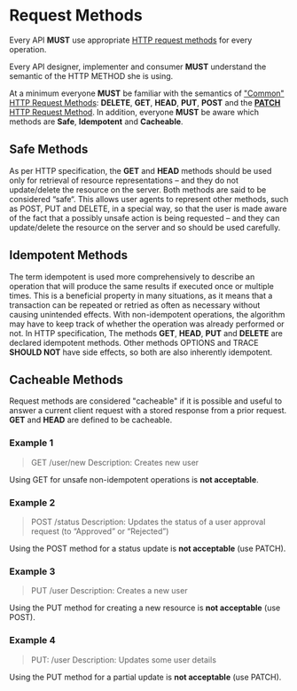 # Request Methods

Every API **MUST** use appropriate [HTTP request methods](https://github.com/for-GET/know-your-http-well/blob/master/methods.md) for every operation.

Every API designer, implementer and consumer **MUST** understand the semantic of the HTTP METHOD she is using.

At a minimum everyone **MUST** be familiar with the semantics of ["Common" HTTP Request Methods](https://github.com/for-GET/know-your-http-well/blob/master/methods.md#common): **DELETE**, **GET**, **HEAD**, **PUT**, **POST** and the [**PATCH** HTTP Request Method](https://tools.ietf.org/html/rfc5789#section-2). In addition, everyone **MUST** be aware which methods are **Safe**, **Idempotent** and **Cacheable**.

## Safe Methods

As per HTTP specification, the **GET** and **HEAD** methods should be used only for retrieval of resource representations – and they do not update/delete the resource on the server. Both methods are said to be considered “safe“. This allows user agents to represent other methods, such as POST, PUT and DELETE, in a special way, so that the user is made aware of the fact that a possibly unsafe action is being requested – and they can update/delete the resource on the server and so should be used carefully.

## Idempotent Methods

The term idempotent is used more comprehensively to describe an operation that will produce the same results if executed once or multiple times. This is a beneficial property in many situations, as it means that a transaction can be repeated or retried as often as necessary without causing unintended effects. With non-idempotent operations, the algorithm may have to keep track of whether the operation was already performed or not. In HTTP specification, The methods **GET**, **HEAD**, **PUT** and **DELETE** are declared idempotent methods. Other methods OPTIONS and TRACE **SHOULD NOT** have side effects, so both are also inherently idempotent.

## Cacheable Methods

Request methods are considered "cacheable" if it is possible and useful to answer a current client request with a stored response from a prior request. **GET** and **HEAD** are defined to be cacheable.

### Example 1

> GET /user/new Description: Creates new user

Using GET for unsafe non-idempotent operations is **not acceptable**.

### Example 2

> POST /status Description: Updates the status of a user approval request \(to “Approved” or “Rejected”\)

Using the POST method for a status update is **not acceptable** \(use PATCH\).

### Example 3

> PUT /user Description: Creates a new user

Using the PUT method for creating a new resource is **not acceptable** \(use POST\).

### Example 4

> PUT: /user Description: Updates some user details

Using the PUT method for a partial update is **not acceptable** \(use PATCH\).

